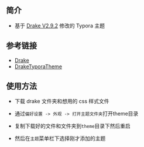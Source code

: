 ## 简介

- 基于 [Drake V2.9.2](https://theme.typora.io/theme/Drake/) 修改的 Typora 主题

## 参考链接

- [Drake](https://theme.typora.io/theme/Drake/)
- [DrakeTyporaTheme](https://github.com/liangjingkanji/DrakeTyporaTheme)

## 使用方法

- 下载 drake 文件夹和想用的 css 样式文件

- 通过`偏好设置 -> 外观 -> 打开主题文件夹`打开theme目录

- 复制下载好的文件和文件夹到`theme`目录下然后重启

- 然后在`主题`菜单栏下选择刚才添加的主题
